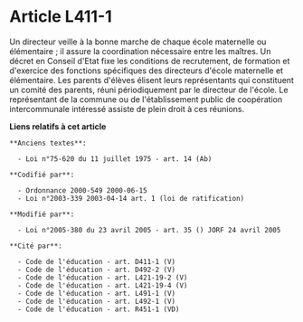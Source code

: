 # Article L411-1

Un directeur veille à la bonne marche de chaque école maternelle ou élémentaire ; il assure la coordination nécessaire entre
les maîtres. Un décret en Conseil d'Etat fixe les conditions de recrutement, de formation et d'exercice des fonctions
spécifiques des directeurs d'école maternelle et élémentaire. Les parents d'élèves élisent leurs représentants qui
constituent un comité des parents, réuni périodiquement par le directeur de l'école. Le représentant de la commune ou de
l'établissement public de coopération intercommunale intéressé assiste de plein droit à ces réunions.

**Liens relatifs à cet article**

	**Anciens textes**:

	  - Loi n°75-620 du 11 juillet 1975 - art. 14 (Ab)

	**Codifié par**:

	  - Ordonnance 2000-549 2000-06-15
	  - Loi n°2003-339 2003-04-14 art. 1 (loi de ratification)

	**Modifié par**:

	  - Loi n°2005-380 du 23 avril 2005 - art. 35 () JORF 24 avril 2005

	**Cité par**:

	  - Code de l'éducation - art. D411-1 (V)
	  - Code de l'éducation - art. D492-2 (V)
	  - Code de l'éducation - art. L421-19-2 (V)
	  - Code de l'éducation - art. L421-19-4 (V)
	  - Code de l'éducation - art. L491-1 (V)
	  - Code de l'éducation - art. L492-1 (V)
	  - Code de l'éducation - art. R451-1 (VD)
